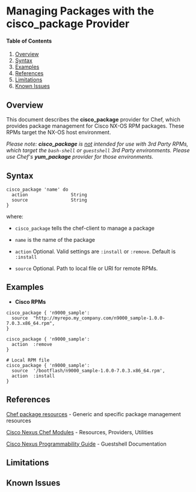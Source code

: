 # Managing Packages with the cisco_package Provider

#### Table of Contents

1. [Overview](#overview)
2. [Syntax](#syntax)
3. [Examples](examples)
9. [References](#references)
10. [Limitations](#limitations)
11. [Known Issues](#issues)

## <a name="overview">Overview</a>

This document describes the **cisco_package** provider for Chef, which provides package management for Cisco NX-OS RPM packages. These RPMs target the NX-OS host environment.

<i>Please note: **cisco_package** is <u>not</u> intended for use with 3rd Party RPMs, which target the `bash-shell` or `guestshell` 3rd Party environments. Please use Chef's **yum_package** provider for those environments.</i>

## <a name="Syntax">Syntax</a>

```
cisco_package 'name' do
  action                String
  source                String
}
```
where:

* `cisco_package` tells the chef-client to manage a package

* `name` is the name of the package

* `action` Optional. Valid settings are `:install` or `:remove`. Default is `:install`

* `source` Optional. Path to local file or URI for remote RPMs.

## <a name="Examples">Examples</a>

* **Cisco RPMs**

```
cisco_package { 'n9000_sample':
  source  "http://myrepo.my_company.com/n9000_sample-1.0.0-7.0.3.x86_64.rpm",
}
```
```
cisco_package { 'n9000_sample':
  action  :remove
}
```
```
# Local RPM file
cisco_package { 'n9000_sample':
  source  '/bootflash/n9000_sample-1.0.0-7.0.3.x86_64.rpm',
  action  :install
}
```

## <a name="references">References</a>

[Chef package resources](https://docs.chef.io/resource_package.html) - Generic and specific package management resources

[Cisco Nexus Chef Modules](../README.md) - Resources, Providers, Utilities

[Cisco Nexus Programmability Guide](http://www.cisco.com/c/en/us/td/docs/switches/datacenter/nexus9000/sw/6-x/programmability/guide/b_Cisco_Nexus_9000_Series_NX-OS_Programmability_Guide/b_Cisco_Nexus_9000_Series_NX-OS_Programmability_Guide_chapter_01010.html) - Guestshell Documentation

## <a name="limitations">Limitations</a>

## <a name="issues">Known Issues</a>

